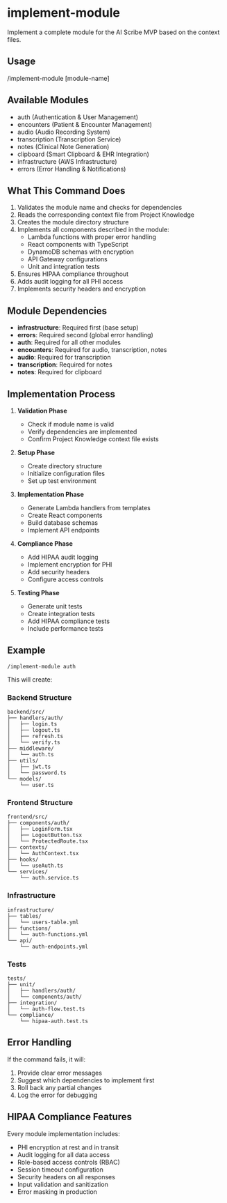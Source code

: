 # implement-module

Implement a complete module for the AI Scribe MVP based on the context files.

## Usage
/implement-module [module-name]

## Available Modules
- auth (Authentication & User Management)
- encounters (Patient & Encounter Management)  
- audio (Audio Recording System)
- transcription (Transcription Service)
- notes (Clinical Note Generation)
- clipboard (Smart Clipboard & EHR Integration)
- infrastructure (AWS Infrastructure)
- errors (Error Handling & Notifications)

## What This Command Does
1. Validates the module name and checks for dependencies
2. Reads the corresponding context file from Project Knowledge
3. Creates the module directory structure
4. Implements all components described in the module:
   - Lambda functions with proper error handling
   - React components with TypeScript
   - DynamoDB schemas with encryption
   - API Gateway configurations
   - Unit and integration tests
5. Ensures HIPAA compliance throughout
6. Adds audit logging for all PHI access
7. Implements security headers and encryption

## Module Dependencies
- **infrastructure**: Required first (base setup)
- **errors**: Required second (global error handling)
- **auth**: Required for all other modules
- **encounters**: Required for audio, transcription, notes
- **audio**: Required for transcription
- **transcription**: Required for notes
- **notes**: Required for clipboard

## Implementation Process
1. **Validation Phase**
   - Check if module name is valid
   - Verify dependencies are implemented
   - Confirm Project Knowledge context file exists

2. **Setup Phase**
   - Create directory structure
   - Initialize configuration files
   - Set up test environment

3. **Implementation Phase**
   - Generate Lambda handlers from templates
   - Create React components
   - Build database schemas
   - Implement API endpoints

4. **Compliance Phase**
   - Add HIPAA audit logging
   - Implement encryption for PHI
   - Add security headers
   - Configure access controls

5. **Testing Phase**
   - Generate unit tests
   - Create integration tests
   - Add HIPAA compliance tests
   - Include performance tests

## Example
```
/implement-module auth
```

This will create:

### Backend Structure
```
backend/src/
├── handlers/auth/
│   ├── login.ts
│   ├── logout.ts
│   ├── refresh.ts
│   └── verify.ts
├── middleware/
│   └── auth.ts
├── utils/
│   ├── jwt.ts
│   └── password.ts
└── models/
    └── user.ts
```

### Frontend Structure
```
frontend/src/
├── components/auth/
│   ├── LoginForm.tsx
│   ├── LogoutButton.tsx
│   └── ProtectedRoute.tsx
├── contexts/
│   └── AuthContext.tsx
├── hooks/
│   └── useAuth.ts
└── services/
    └── auth.service.ts
```

### Infrastructure
```
infrastructure/
├── tables/
│   └── users-table.yml
├── functions/
│   └── auth-functions.yml
└── api/
    └── auth-endpoints.yml
```

### Tests
```
tests/
├── unit/
│   ├── handlers/auth/
│   └── components/auth/
├── integration/
│   └── auth-flow.test.ts
└── compliance/
    └── hipaa-auth.test.ts
```

## Error Handling
If the command fails, it will:
1. Provide clear error messages
2. Suggest which dependencies to implement first
3. Roll back any partial changes
4. Log the error for debugging

## HIPAA Compliance Features
Every module implementation includes:
- PHI encryption at rest and in transit
- Audit logging for all data access
- Role-based access controls (RBAC)
- Session timeout configuration
- Security headers on all responses
- Input validation and sanitization
- Error masking in production